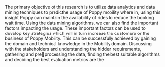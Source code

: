 The primary objective of this research is to utilize data analytics and data mining techniques to predicthe usage of Poppy mobility where in, using this insight Poppy can maintain the availability of rides to reduce the booking wait time. Using the data mining algorithms, we can also find the important factors impacting the usage. These important factors can be used to develop key strategies which will in turn increase the customers or the business of Poppy Mobility. This can be successfully achieved by gaining the domain and technical knowledge in the Mobility domain. Discussing with the stakeholders and understanding the hidden requirements, gathering and preprocessing the data, finding the best suitable algorithms and deciding the best evaluation metrics are the
